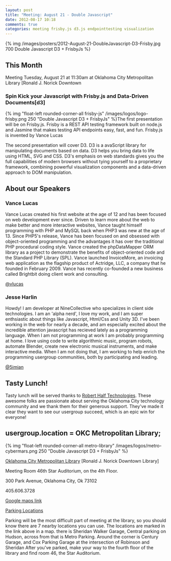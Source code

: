 ```yaml
---
layout: post
title: "Meeting: August 21 - Double Javascript"
date: 2012-08-17 10:18
comments: true
categories: meeting frisby.js d3.js endpointtesting visualization
---
```



{% img /images/posters/2012-August-21-DoubleJavascript-D3-Frisby.jpg 700 Double Javascript D3 + FrisbyJs %}

## This Month

Meeting Tuesday, August 21 at 11:30am at Oklahoma City Metropolitan Library [Ronald J. Norick Downtown 

### Spin Kick your Javascript with Frisby.js and Data-Driven Documents[d3] 


{% img "float-left rounded-corner-all frisby-js" /images/logos/logo-frisby.png 250 "Double Javascript D3 + FrisbyJs" %}The first presentation will be on Frisby.js. Frisby is a REST API testing framework built on node.js and Jasmine that makes testing API endpoints easy, fast, and fun.  Frisby.js is invented by Vance Lucas


The second presentation will cover D3. D3 is a avaScript library for manipulating documents based on data. D3 helps you bring data to life using HTML, SVG and CSS. D3's emphasis on web standards gives you the full capabilities of modern browsers without tying yourself to a proprietary framework, combining powerful visualization components and a data-driven approach to DOM manipulation.

<!-- more -->

## About our Speakers

### Vance Lucas

Vance Lucas created his first website at the age of 12 and has been focused on web development ever since. Driven to learn more about the web to make better and more interactive websites, Vance taught himself programming with PHP and MySQL back when PHP3 was new at the age of 13. Since PHP5's release, Vance has been focused on and obsessed with object-oriented programming and the advantages it has over the traditional PHP procedural coding style. Vance created the phpDataMapper ORM library as a project to demonstrate the benefits of object-oriented code and the Standard PHP Library (SPL). Vance launched InvoiceMore, an invoicing web application as the flagship product of Actridge, LLC, a company that he founded in February 2009. Vance has recently co-founded a new business called Brightbit doing client work and consulting.

[@vlucas](http://twitter.com/vlucas)

### Jesse Harlin

Howdy! I am developer at NineCollective who specializes in client side technologies. I am an 'alpha nerd', I love my work, and I am super enthsiastic about things like Javascript, Html/Css and Unity 3D. I've been working in the web for nearly a decade, and am especially excited about the incredible attention javascript has recieved lately as a programming language. When I am not programming at work I am probably programming at home. I love using code to write algorithmic music, program robots, automate Blender, create new electronic musical instruments, and make interactive media. When I am not doing that, I am working to help enrich the programming usergroup communities, both by participating and leading.

[@5imian](http://twitter.com/5imian)

## Tasty Lunch!

Tasty lunch will be served thanks to [Robert Half Technologies](http://www.roberthalftechnology.com/). These awesome folks are passionate about serving the Oklahoma City technology community and we thank them for their generous support. They've made it clear they want to see our usergroup succeed, which is an epic win for everyone!

## usergroup.location = OKC Metropolitan Library;
{% img "float-left rounded-corner-all metro-library" /images/logos/metro-cybermars.png 250 "Double Javascript D3 + FrisbyJs" %}

[Oklahoma City Metropolitan Library](http://www.mls.lib.ok.us/) [Ronald J. Norick Downtown Library]

Meeting Room 46th Star Auditorium, on the 4th Floor.

300 Park Avenue,
Oklahoma City, Ok 73102

405.606.3728


 
[Google maps link](https://maps.google.com/maps?q=Oklahoma+City+Metropolitan+Library+300+Park+Avenue,+Oklahoma+City,+Ok+73102+405.606.3728&hl=en&sll=35.309049,-98.716558&sspn=8.907145,7.218018&hq=Oklahoma+City+Metropolitan+Library+300+Park+Avenue,+Oklahoma+City,+Ok+73102+405.606.3728&t=m&z=7)

[Parking Locations](http://www.mls.lib.ok.us/mls/mls_library/dn_parking.pdf)

Parking will be the most difficult part of meeting at the library, so you should know there are 7 nearby locations you can use. The locations are marked in the link above in a map. there is
Sheridan Walker Garage, Central parking on Hudson, across from that is Metro Parking.
Around the corner is Century Garage, and Cox Parking Garage at the intersection of Robinson and Sheridan
After you've parked, make your way to the fourth floor of the library and find room 46, the Star Auditorium.




